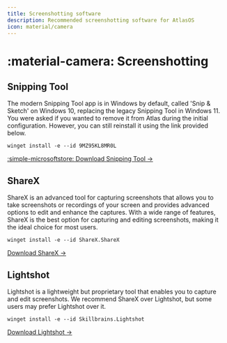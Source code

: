 ```yaml
---
title: Screenshotting software
description: Recommended screenshotting software for AtlasOS
icon: material/camera
---
```


# :material-camera: Screenshotting

## Snipping Tool

The modern Snipping Tool app is in Windows by default, called 'Snip & Sketch' on Windows 10, replacing the legacy Snipping Tool in Windows 11. You were asked if you wanted to remove it from Atlas during the initial configuration. However, you can still reinstall it using the link provided below.

`winget install -e --id 9MZ95KL8MR0L`

[:simple-microsoftstore: Download Snipping Tool ->](ms-windows-store://pdp/?ProductId=9MZ95KL8MR0L)

## ShareX

ShareX is an advanced tool for capturing screenshots that allows you to take screenshots or recordings of your screen and provides advanced options to edit and enhance the captures. With a wide range of features, ShareX is the best option for capturing and editing screenshots, making it the ideal choice for most users.

`winget install -e --id ShareX.ShareX`

[Download ShareX ->](ms-windows-store://pdp/?ProductId=9NBLGGH4Z1SP)

## Lightshot

Lightshot is a lightweight but proprietary tool that enables you to capture and edit screenshots. We recommend ShareX over Lightshot, but some users may prefer Lightshot over it.

`winget install -e --id Skillbrains.Lightshot`

[Download Lightshot ->](https://app.prntscr.com/en/index.html)
